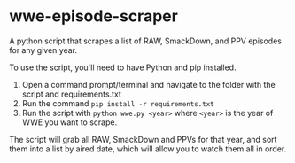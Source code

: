 # wwe-episode-scraper
A python script that scrapes a list of RAW, SmackDown, and PPV episodes for any given year.

To use the script, you'll need to have Python and pip installed.

1. Open a command prompt/terminal and navigate to the folder with the script and requirements.txt
2. Run the command `pip install -r requirements.txt`
3. Run the script with `python wwe.py <year>` where `<year>` is the year of WWE you want to scrape.

The script will grab all RAW, SmackDown and PPVs for that year, and sort them into a list by aired date, which will allow you to watch them all in order.
